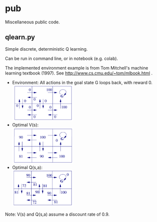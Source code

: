 # pub

Miscellaneous public code. 

## qlearn.py 

Simple discrete, deterministic Q learning. 

Can be run in command line, or in notebook (e.g. colab).

The implemented environment example is from Tom Mitchell's machine learning textbook (1997). See http://www.cs.cmu.edu/~tom/mlbook.html .

* Environment: All actions in the goal state G loops back, with reward 0. <br/> <img src="/images/grid.png" width="200px">
* Optimal V(s):  <br/> <img src="/images/value.png" width="200px">
* Optimal Q(s,a):  <br/> <img src="/images/finalQ.png" width="200px">

Note: V(s) and Q(s,a) assume a discount rate of 0.9.

